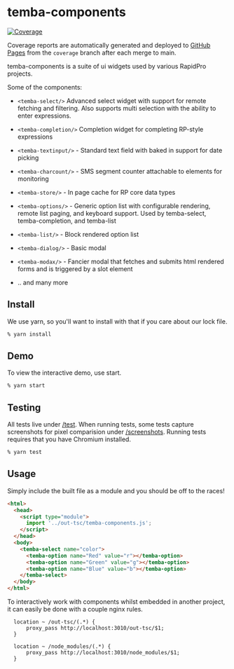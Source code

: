 # temba-components

[![Coverage](https://nyaruka.github.io/temba-components/coverage-badge.svg)](https://nyaruka.github.io/temba-components/)

Coverage reports are automatically generated and deployed to [GitHub Pages](https://nyaruka.github.io/temba-components/) from the `coverage` branch after each merge to main.

temba-components is a suite of ui widgets used by various RapidPro projects.

Some of the components:

- `<temba-select/>` Advanced select widget with support for remote fetching and filtering. Also supports multi selection with the ability to enter expressions.

- `<temba-completion/>` Completion widget for completing RP-style expressions
- `<temba-textinput/>` - Standard text field with baked in support for date picking
- `<temba-charcount/>` - SMS segment counter attachable to elements for monitoring
- `<temba-store/>` - In page cache for RP core data types
- `<temba-options/>` - Generic option list with configurable rendering, remote list paging, and keyboard support. Used by temba-select, temba-completion, and temba-list
- `<temba-list/>` - Block rendered option list
- `<temba-dialog/>` - Basic modal
- `<temba-modax/>` - Fancier modal that fetches and submits html rendered forms and is triggered by a slot element
- .. and many more

## Install

We use yarn, so you'll want to install with that if you care about our lock file.

```bash
% yarn install
```

## Demo

To view the interactive demo, use start.

```bash
% yarn start
```

## Testing

All tests live under [/test](test). When running tests, some tests capture screenshots for pixel
comparision under [/screenshots](screenshots/truth). Running tests requires that you have Chromium
installed.

```bash
% yarn test
```

## Usage

Simply include the built file as a module and you should be off to the races!

```html
<html>
  <head>
    <script type="module">
      import '../out-tsc/temba-components.js';
    </script>
  </head>
  <body>
    <temba-select name="color">
      <temba-option name="Red" value="r"></temba-option>
      <temba-option name="Green" value="g"></temba-option>
      <temba-option name="Blue" value="b"></temba-option>
    </temba-select>
  </body>
</html>
```

To interactively work with components whilst embedded in another project, it can easily be done with a couple nginx rules.

```
  location ~ /out-tsc/(.*) {
      proxy_pass http://localhost:3010/out-tsc/$1;
  }

  location ~ /node_modules/(.*) {
      proxy_pass http://localhost:3010/node_modules/$1;
  }
```
